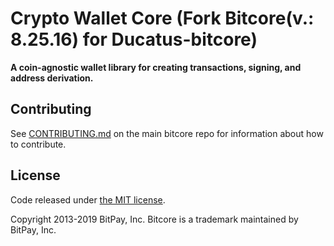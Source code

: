 # Crypto Wallet Core (Fork Bitcore(v.: 8.25.16) for Ducatus-bitcore) 

**A coin-agnostic wallet library for creating transactions, signing, and address derivation.**

## Contributing

See [CONTRIBUTING.md](https://github.com/bitpay/bitcore/blob/master/Contributing.md) on the main bitcore repo for information about how to contribute.

## License

Code released under [the MIT license](https://github.com/bitpay/bitcore/blob/master/LICENSE).

Copyright 2013-2019 BitPay, Inc. Bitcore is a trademark maintained by BitPay, Inc.